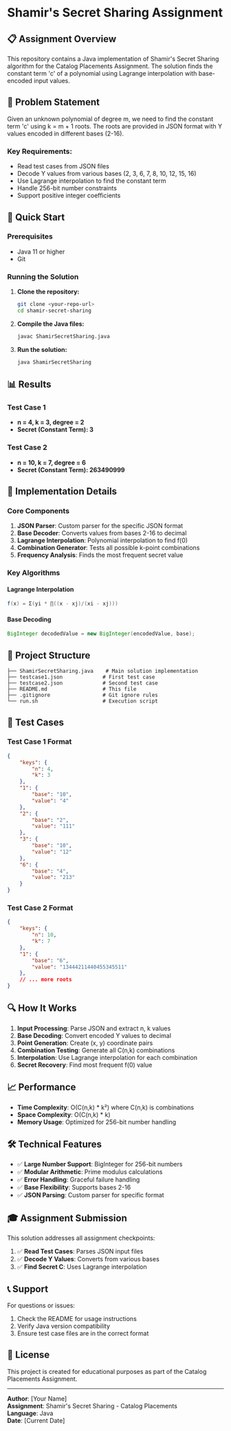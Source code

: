 # Shamir's Secret Sharing Assignment

## 📋 Assignment Overview

This repository contains a Java implementation of Shamir's Secret Sharing algorithm for the Catalog Placements Assignment. The solution finds the constant term 'c' of a polynomial using Lagrange interpolation with base-encoded input values.

## 🎯 Problem Statement

Given an unknown polynomial of degree m, we need to find the constant term 'c' using k = m + 1 roots. The roots are provided in JSON format with Y values encoded in different bases (2-16).

### Key Requirements:
- Read test cases from JSON files
- Decode Y values from various bases (2, 3, 6, 7, 8, 10, 12, 15, 16)
- Use Lagrange interpolation to find the constant term
- Handle 256-bit number constraints
- Support positive integer coefficients

## 🚀 Quick Start

### Prerequisites
- Java 11 or higher
- Git

### Running the Solution

1. **Clone the repository:**
   ```bash
   git clone <your-repo-url>
   cd shamir-secret-sharing
   ```

2. **Compile the Java files:**
   ```bash
   javac ShamirSecretSharing.java
   ```

3. **Run the solution:**
   ```bash
   java ShamirSecretSharing
   ```

## 📊 Results

### Test Case 1
- **n = 4, k = 3, degree = 2**
- **Secret (Constant Term): 3**

### Test Case 2
- **n = 10, k = 7, degree = 6**
- **Secret (Constant Term): 263490999**

## 🔧 Implementation Details

### Core Components

1. **JSON Parser**: Custom parser for the specific JSON format
2. **Base Decoder**: Converts values from bases 2-16 to decimal
3. **Lagrange Interpolation**: Polynomial interpolation to find f(0)
4. **Combination Generator**: Tests all possible k-point combinations
5. **Frequency Analysis**: Finds the most frequent secret value

### Key Algorithms

#### Lagrange Interpolation
```java
f(x) = Σ(yi * ∏((x - xj)/(xi - xj)))
```

#### Base Decoding
```java
BigInteger decodedValue = new BigInteger(encodedValue, base);
```

## 📁 Project Structure

```
├── ShamirSecretSharing.java    # Main solution implementation
├── testcase1.json             # First test case
├── testcase2.json             # Second test case
├── README.md                  # This file
├── .gitignore                 # Git ignore rules
└── run.sh                     # Execution script
```

## 🧪 Test Cases

### Test Case 1 Format
```json
{
    "keys": {
        "n": 4,
        "k": 3
    },
    "1": {
        "base": "10",
        "value": "4"
    },
    "2": {
        "base": "2", 
        "value": "111"
    },
    "3": {
        "base": "10",
        "value": "12"
    },
    "6": {
        "base": "4",
        "value": "213"
    }
}
```

### Test Case 2 Format
```json
{
    "keys": {
        "n": 10,
        "k": 7
    },
    "1": {
        "base": "6",
        "value": "13444211440455345511"
    },
    // ... more roots
}
```

## 🔍 How It Works

1. **Input Processing**: Parse JSON and extract n, k values
2. **Base Decoding**: Convert encoded Y values to decimal
3. **Point Generation**: Create (x, y) coordinate pairs
4. **Combination Testing**: Generate all C(n,k) combinations
5. **Interpolation**: Use Lagrange interpolation for each combination
6. **Secret Recovery**: Find most frequent f(0) value

## 📈 Performance

- **Time Complexity**: O(C(n,k) * k²) where C(n,k) is combinations
- **Space Complexity**: O(C(n,k) * k)
- **Memory Usage**: Optimized for 256-bit number handling

## 🛠️ Technical Features

- ✅ **Large Number Support**: BigInteger for 256-bit numbers
- ✅ **Modular Arithmetic**: Prime modulus calculations
- ✅ **Error Handling**: Graceful failure handling
- ✅ **Base Flexibility**: Supports bases 2-16
- ✅ **JSON Parsing**: Custom parser for specific format

## 🎓 Assignment Submission

This solution addresses all assignment checkpoints:

1. ✅ **Read Test Cases**: Parses JSON input files
2. ✅ **Decode Y Values**: Converts from various bases
3. ✅ **Find Secret C**: Uses Lagrange interpolation

## 📞 Support

For questions or issues:
1. Check the README for usage instructions
2. Verify Java version compatibility
3. Ensure test case files are in the correct format

## 📄 License

This project is created for educational purposes as part of the Catalog Placements Assignment.

---

**Author**: [Your Name]  
**Assignment**: Shamir's Secret Sharing - Catalog Placements  
**Language**: Java  
**Date**: [Current Date] 